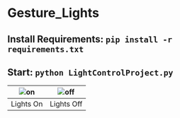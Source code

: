 # Gesture_Lights

## Install Requirements: ``` pip install -r requirements.txt ```
## Start: ``` python LightControlProject.py ``` 
|![on](https://github.com/KAWang1/Gesture_Lights/assets/35209131/9947d692-1739-4191-a21c-279580dd6b07)| ![off](https://github.com/KAWang1/Gesture_Lights/assets/35209131/bfa12c47-6b63-4f09-8552-66b07d2f67b2)|
|---|---|
|Lights On |Lights Off |
